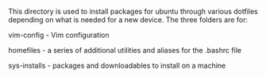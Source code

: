 This directory is used to install packages for ubuntu through various dotfiles depending on what is needed 
for a new device. The three folders are for:

 vim-config - Vim configuration

 homefiles - a series of additional utilities and aliases for the .bashrc file 

 sys-installs - packages and downloadables to install on a machine

 